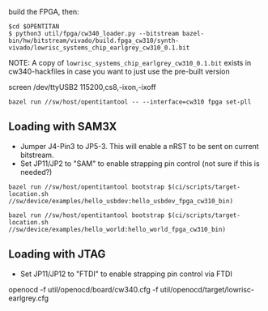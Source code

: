 
build the FPGA, then:

```
$cd $OPENTITAN
$ python3 util/fpga/cw340_loader.py --bitstream bazel-bin/hw/bitstream/vivado/build.fpga_cw310/synth-vivado/lowrisc_systems_chip_earlgrey_cw310_0.1.bit
```

NOTE: A copy of `lowrisc_systems_chip_earlgrey_cw310_0.1.bit` exists in cw340-hackfiles in case you want to just use the pre-built version



screen /dev/ttyUSB2 115200,cs8,-ixon,-ixoff

```
bazel run //sw/host/opentitantool -- --interface=cw310 fpga set-pll
```

## Loading with SAM3X

* Jumper J4-Pin3 to JP5-3. This will enable a nRST to be sent on current bitstream.
* Set JP11/JP2 to "SAM" to enable strapping pin control (not sure if this is needed?)


```
bazel run //sw/host/opentitantool bootstrap $(ci/scripts/target-location.sh //sw/device/examples/hello_usbdev:hello_usbdev_fpga_cw310_bin)
```

```
bazel run //sw/host/opentitantool bootstrap $(ci/scripts/target-location.sh //sw/device/examples/hello_world:hello_world_fpga_cw310_bin)
```

## Loading with JTAG
* Set JP11/JP12 to "FTDI" to enable strapping pin control via FTDI

openocd -f util/openocd/board/cw340.cfg -f util/openocd/target/lowrisc-earlgrey.cfg


